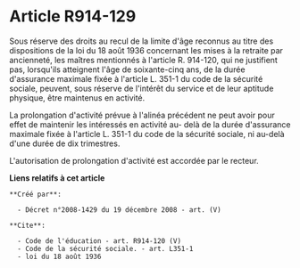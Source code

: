 # Article R914-129

Sous réserve des droits au recul de la limite d'âge reconnus au titre des dispositions de la loi du 18 août 1936 concernant
les mises à la retraite par ancienneté, les maîtres mentionnés à l'article R. 914-120, qui ne justifient pas, lorsqu'ils
atteignent l'âge de soixante-cinq ans, de la durée d'assurance maximale fixée à l'article L. 351-1 du code de la sécurité
sociale, peuvent, sous réserve de l'intérêt du service et de leur aptitude physique, être maintenus en activité. 

La prolongation d'activité prévue à l'alinéa précédent ne peut avoir pour effet de maintenir les intéressés en activité au-
delà de la durée d'assurance maximale fixée à l'article L. 351-1 du code de la sécurité sociale, ni au-delà d'une durée de
dix trimestres.

L'autorisation de prolongation d'activité est accordée par le recteur.

**Liens relatifs à cet article**

	**Créé par**:

	  - Décret n°2008-1429 du 19 décembre 2008 - art. (V)

	**Cite**:

	  - Code de l'éducation - art. R914-120 (V)
	  - Code de la sécurité sociale. - art. L351-1
	  - loi du 18 août 1936
